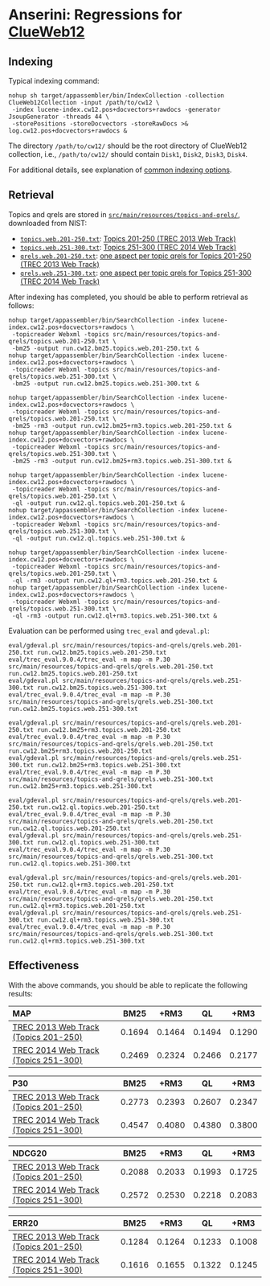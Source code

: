 # Anserini: Regressions for [ClueWeb12](http://lemurproject.org/clueweb12.php/)

## Indexing

Typical indexing command:

```
nohup sh target/appassembler/bin/IndexCollection -collection ClueWeb12Collection -input /path/to/cw12 \
 -index lucene-index.cw12.pos+docvectors+rawdocs -generator JsoupGenerator -threads 44 \
 -storePositions -storeDocvectors -storeRawDocs >& log.cw12.pos+docvectors+rawdocs &
```

The directory `/path/to/cw12/` should be the root directory of ClueWeb12 collection, i.e., `/path/to/cw12/` should contain
`Disk1`, `Disk2`, `Disk3`, `Disk4`.

For additional details, see explanation of [common indexing options](common-indexing-options.md).

## Retrieval

Topics and qrels are stored in [`src/main/resources/topics-and-qrels/`](../src/main/resources/topics-and-qrels/), downloaded from NIST:

+ [`topics.web.201-250.txt`](../src/main/resources/topics-and-qrels/): [Topics 201-250 (TREC 2013 Web Track)](http://trec.nist.gov/data/web/2013/trec2013-topics.xml)
+ [`topics.web.251-300.txt`](../src/main/resources/topics-and-qrels/): [Topics 251-300 (TREC 2014 Web Track)](http://trec.nist.gov/data/web/2014/trec2014-topics.xml)
+ [`qrels.web.201-250.txt`](../src/main/resources/topics-and-qrels/): [one aspect per topic qrels for Topics 201-250 (TREC 2013 Web Track)](http://trec.nist.gov/data/web/2013/qrels.adhoc.txt)
+ [`qrels.web.251-300.txt`](../src/main/resources/topics-and-qrels/): [one aspect per topic qrels for Topics 251-300 (TREC 2014 Web Track)](http://trec.nist.gov/data/web/2014/qrels.adhoc.txt)

After indexing has completed, you should be able to perform retrieval as follows:

```
nohup target/appassembler/bin/SearchCollection -index lucene-index.cw12.pos+docvectors+rawdocs \
 -topicreader Webxml -topics src/main/resources/topics-and-qrels/topics.web.201-250.txt \
 -bm25 -output run.cw12.bm25.topics.web.201-250.txt &
nohup target/appassembler/bin/SearchCollection -index lucene-index.cw12.pos+docvectors+rawdocs \
 -topicreader Webxml -topics src/main/resources/topics-and-qrels/topics.web.251-300.txt \
 -bm25 -output run.cw12.bm25.topics.web.251-300.txt &

nohup target/appassembler/bin/SearchCollection -index lucene-index.cw12.pos+docvectors+rawdocs \
 -topicreader Webxml -topics src/main/resources/topics-and-qrels/topics.web.201-250.txt \
 -bm25 -rm3 -output run.cw12.bm25+rm3.topics.web.201-250.txt &
nohup target/appassembler/bin/SearchCollection -index lucene-index.cw12.pos+docvectors+rawdocs \
 -topicreader Webxml -topics src/main/resources/topics-and-qrels/topics.web.251-300.txt \
 -bm25 -rm3 -output run.cw12.bm25+rm3.topics.web.251-300.txt &

nohup target/appassembler/bin/SearchCollection -index lucene-index.cw12.pos+docvectors+rawdocs \
 -topicreader Webxml -topics src/main/resources/topics-and-qrels/topics.web.201-250.txt \
 -ql -output run.cw12.ql.topics.web.201-250.txt &
nohup target/appassembler/bin/SearchCollection -index lucene-index.cw12.pos+docvectors+rawdocs \
 -topicreader Webxml -topics src/main/resources/topics-and-qrels/topics.web.251-300.txt \
 -ql -output run.cw12.ql.topics.web.251-300.txt &

nohup target/appassembler/bin/SearchCollection -index lucene-index.cw12.pos+docvectors+rawdocs \
 -topicreader Webxml -topics src/main/resources/topics-and-qrels/topics.web.201-250.txt \
 -ql -rm3 -output run.cw12.ql+rm3.topics.web.201-250.txt &
nohup target/appassembler/bin/SearchCollection -index lucene-index.cw12.pos+docvectors+rawdocs \
 -topicreader Webxml -topics src/main/resources/topics-and-qrels/topics.web.251-300.txt \
 -ql -rm3 -output run.cw12.ql+rm3.topics.web.251-300.txt &

```

Evaluation can be performed using `trec_eval` and `gdeval.pl`:

```
eval/gdeval.pl src/main/resources/topics-and-qrels/qrels.web.201-250.txt run.cw12.bm25.topics.web.201-250.txt
eval/trec_eval.9.0.4/trec_eval -m map -m P.30 src/main/resources/topics-and-qrels/qrels.web.201-250.txt run.cw12.bm25.topics.web.201-250.txt
eval/gdeval.pl src/main/resources/topics-and-qrels/qrels.web.251-300.txt run.cw12.bm25.topics.web.251-300.txt
eval/trec_eval.9.0.4/trec_eval -m map -m P.30 src/main/resources/topics-and-qrels/qrels.web.251-300.txt run.cw12.bm25.topics.web.251-300.txt

eval/gdeval.pl src/main/resources/topics-and-qrels/qrels.web.201-250.txt run.cw12.bm25+rm3.topics.web.201-250.txt
eval/trec_eval.9.0.4/trec_eval -m map -m P.30 src/main/resources/topics-and-qrels/qrels.web.201-250.txt run.cw12.bm25+rm3.topics.web.201-250.txt
eval/gdeval.pl src/main/resources/topics-and-qrels/qrels.web.251-300.txt run.cw12.bm25+rm3.topics.web.251-300.txt
eval/trec_eval.9.0.4/trec_eval -m map -m P.30 src/main/resources/topics-and-qrels/qrels.web.251-300.txt run.cw12.bm25+rm3.topics.web.251-300.txt

eval/gdeval.pl src/main/resources/topics-and-qrels/qrels.web.201-250.txt run.cw12.ql.topics.web.201-250.txt
eval/trec_eval.9.0.4/trec_eval -m map -m P.30 src/main/resources/topics-and-qrels/qrels.web.201-250.txt run.cw12.ql.topics.web.201-250.txt
eval/gdeval.pl src/main/resources/topics-and-qrels/qrels.web.251-300.txt run.cw12.ql.topics.web.251-300.txt
eval/trec_eval.9.0.4/trec_eval -m map -m P.30 src/main/resources/topics-and-qrels/qrels.web.251-300.txt run.cw12.ql.topics.web.251-300.txt

eval/gdeval.pl src/main/resources/topics-and-qrels/qrels.web.201-250.txt run.cw12.ql+rm3.topics.web.201-250.txt
eval/trec_eval.9.0.4/trec_eval -m map -m P.30 src/main/resources/topics-and-qrels/qrels.web.201-250.txt run.cw12.ql+rm3.topics.web.201-250.txt
eval/gdeval.pl src/main/resources/topics-and-qrels/qrels.web.251-300.txt run.cw12.ql+rm3.topics.web.251-300.txt
eval/trec_eval.9.0.4/trec_eval -m map -m P.30 src/main/resources/topics-and-qrels/qrels.web.251-300.txt run.cw12.ql+rm3.topics.web.251-300.txt

```

## Effectiveness

With the above commands, you should be able to replicate the following results:

MAP                                     | BM25      | +RM3      | QL        | +RM3      |
:---------------------------------------|-----------|-----------|-----------|-----------|
[TREC 2013 Web Track (Topics 201-250)](http://trec.nist.gov/data/web2013.html)| 0.1694    | 0.1464    | 0.1494    | 0.1290    |
[TREC 2014 Web Track (Topics 251-300)](http://trec.nist.gov/data/web2014.html)| 0.2469    | 0.2324    | 0.2466    | 0.2177    |


P30                                     | BM25      | +RM3      | QL        | +RM3      |
:---------------------------------------|-----------|-----------|-----------|-----------|
[TREC 2013 Web Track (Topics 201-250)](http://trec.nist.gov/data/web2013.html)| 0.2773    | 0.2393    | 0.2607    | 0.2347    |
[TREC 2014 Web Track (Topics 251-300)](http://trec.nist.gov/data/web2014.html)| 0.4547    | 0.4080    | 0.4380    | 0.3800    |


NDCG20                                  | BM25      | +RM3      | QL        | +RM3      |
:---------------------------------------|-----------|-----------|-----------|-----------|
[TREC 2013 Web Track (Topics 201-250)](http://trec.nist.gov/data/web2013.html)| 0.2088    | 0.2033    | 0.1993    | 0.1725    |
[TREC 2014 Web Track (Topics 251-300)](http://trec.nist.gov/data/web2014.html)| 0.2572    | 0.2530    | 0.2218    | 0.2083    |


ERR20                                   | BM25      | +RM3      | QL        | +RM3      |
:---------------------------------------|-----------|-----------|-----------|-----------|
[TREC 2013 Web Track (Topics 201-250)](http://trec.nist.gov/data/web2013.html)| 0.1284    | 0.1264    | 0.1233    | 0.1008    |
[TREC 2014 Web Track (Topics 251-300)](http://trec.nist.gov/data/web2014.html)| 0.1616    | 0.1655    | 0.1322    | 0.1245    |


